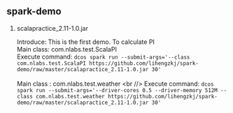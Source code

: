 ## spark-demo

1. scalapractice_2.11-1.0.jar
	
	 Introduce: This is the first demo. To calculate PI <br />
	 Main class: com.nlabs.test.ScalaPI <br />
	 Execute command: `dcos spark run --submit-args='--class com.nlabs.test.ScalaPI https://github.com/lihengzkj/spark-demo/raw/master/scalapractice_2.11-1.0.jar 30'`
	 <br /> <br />
	 Main class : com.nlabs.test.weather <br //>
	 Execute command: `dcos spark run --submit-args='--driver-cores 0.5 --driver-memory 512M --class com.nlabs.test.weather https://github.com/lihengzkj/spark-demo/raw/master/scalapractice_2.11-1.0.jar 30'`
